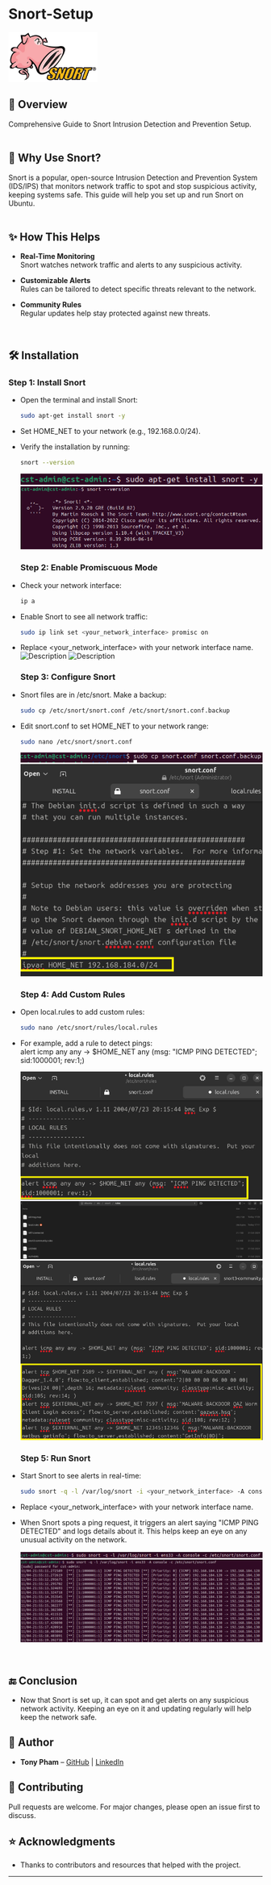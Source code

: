 # Snort-Setup

  <img src="https://raw.githubusercontent.com/itstonypham/Snort-Setup/refs/heads/images/download.png" alt="Description" width="35%">

## 📌 Overview
Comprehensive Guide to Snort Intrusion Detection and Prevention Setup.  
<br>

## 🐷 Why Use Snort?
Snort is a popular, open-source Intrusion Detection and Prevention System (IDS/IPS) that monitors network traffic to spot and stop suspicious activity, keeping systems safe. This guide will help you set up and run Snort on Ubuntu.  
<br>

## ✨ How This Helps
- **Real-Time Monitoring**  
Snort watches network traffic and alerts to any suspicious activity.

- **Customizable Alerts**  
Rules can be tailored to detect specific threats relevant to the network.

- **Community Rules**  
Regular updates help stay protected against new threats.  
<br>

## 🛠️ Installation
### Step 1: Install Snort
- Open the terminal and install Snort:

   ```bash
   sudo apt-get install snort -y
   ```
- Set HOME_NET to your network (e.g., 192.168.0.0/24).
- Verify the installation by running:
   ```bash
   snort --version
   ```
  ![Description](https://raw.githubusercontent.com/itstonypham/Snort-Setup/refs/heads/images/image4.png)
  ![Description](https://raw.githubusercontent.com/itstonypham/Snort-Setup/refs/heads/images/image1.png)

  ### Step 2: Enable Promiscuous Mode
- Check your network interface:

   ```bash
   ip a
   ```
- Enable Snort to see all network traffic:
    ```bash
   sudo ip link set <your_network_interface> promisc on
   ```
- Replace <your_network_interface> with your network interface name.
  ![Description](https://raw.githubusercontent.com/itstonypham/Snort-Setup/refs/heads/images/image8.png)
  ![Description](https://raw.githubusercontent.com/itstonypham/Snort-Setup/refs/heads/images/image3.png)
  
  ### Step 3: Configure Snort
- Snort files are in /etc/snort. Make a backup:

   ```bash
   sudo cp /etc/snort/snort.conf /etc/snort/snort.conf.backup
   ```
- Edit snort.conf to set HOME_NET to your network range:
    ```bash
   sudo nano /etc/snort/snort.conf
    ```
  ![Description](https://raw.githubusercontent.com/itstonypham/Snort-Setup/refs/heads/images/image9.png)
  ![Description](https://raw.githubusercontent.com/itstonypham/Snort-Setup/refs/heads/images/image13.png)

  ### Step 4: Add Custom Rules
- Open local.rules to add custom rules:

   ```bash
   sudo nano /etc/snort/rules/local.rules
   ```
- For example, add a rule to detect pings:  
alert icmp any any -> $HOME_NET any (msg: "ICMP PING DETECTED"; sid:1000001; rev:1;)

  ![Description](https://raw.githubusercontent.com/itstonypham/Snort-Setup/refs/heads/images/image6.png)
  ![Description](https://raw.githubusercontent.com/itstonypham/Snort-Setup/refs/heads/images/image11.png)
  ![Description](https://raw.githubusercontent.com/itstonypham/Snort-Setup/refs/heads/images/image5.png)

  ### Step 5: Run Snort
- Start Snort to see alerts in real-time:

   ```bash
   sudo snort -q -l /var/log/snort -i <your_network_interface> -A console -c /etc/snort/snort.conf
   ```
- Replace <your_network_interface> with your network interface name.
- When Snort spots a ping request, it triggers an alert saying "ICMP PING DETECTED" and logs details about it. This helps keep an eye on any unusual activity on the network.

  ![Description](https://raw.githubusercontent.com/itstonypham/Snort-Setup/refs/heads/images/image7.png)
  ![Description](https://raw.githubusercontent.com/itstonypham/Snort-Setup/refs/heads/images/image2.png)  
<br>

## 🔚 Conclusion
- Now that Snort is set up, it can spot and get alerts on any suspicious network activity. Keeping an eye on it and updating regularly will help keep the network safe.

## 👤 Author
- **Tony Pham** – [GitHub](https://github.com/itstonypham) | [LinkedIn](https://www.linkedin.com/in/itstonypham/)

## 🤝 Contributing
Pull requests are welcome. For major changes, please open an issue first to discuss.  


## ⭐ Acknowledgments
- Thanks to contributors and resources that helped with the project.

---
